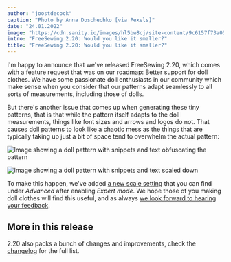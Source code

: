 ```yaml
---
author: "joostdecock"
caption: "Photo by Anna Doschechko [via Pexels]"
date: "24.01.2022"
image: "https://cdn.sanity.io/images/hl5bw8cj/site-content/9c6157f73a050c291cf5441d08c3a74db6670aee-1920x1280.jpg"
intro: "FreeSewing 2.20: Would you like it smaller?"
title: "FreeSewing 2.20: Would you like it smaller?"
---
```


I'm happy to announce that we've released FreeSewing 2.20, which comes with a feature request that was on our roadmap: Better support for doll clothes. We have some passionate doll enthusiasts in our community which make sense when you consider that our patterns adapt seamlessly to all sorts of measurements, including those of dolls.

But there's another issue that comes up when generating these tiny patterns, that is that while the pattern itself adapts to the doll measurements, things like font sizes and arrows and logos do not. That causes doll patterns to look like a chaotic mess as the things that are typically taking up just a bit of space tend to overwhelm the actual pattern:

![Image showing a doll pattern with snippets and text obfuscating the pattern](https://posts.freesewing.org/uploads/pres_scale_de0edf2cd7.png "This is Aaron for a 1/10 size doll in 2.19. Not great")

![Image showing a doll pattern with snippets and text scaled down](https://posts.freesewing.org/uploads/post_scale_5a422f8c73.png "This is the same Aaron in 2.20. As you can see, it's much better")

To make this happen, we've added [a new scale setting](/docs/guide/options/scale) that you can find under *Advanced* after enabling *Expert mode*. We hope those of you making doll clothes will find this useful, and as always [we look forward to hearing your feedback](https://discord.freesewing.org/).

## More in this release

2.20 also packs a bunch of changes and improvements, check the [changelog](https://github.com/freesewing/freesewing/blob/develop/CHANGELOG.md#2200-2022-01-24) for the full list.

